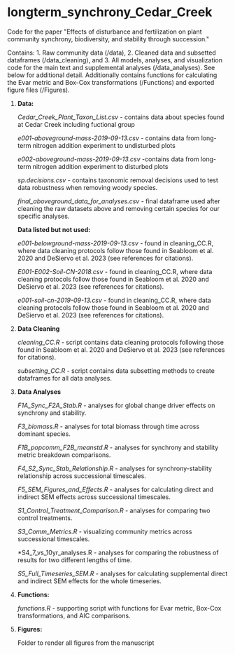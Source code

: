 # longterm_synchrony_Cedar_Creek

Code for the paper "Effects of disturbance and fertilization on plant community 
synchrony, biodiversity, and stability through succession."

Contains: 1. Raw community data (/data), 2. Cleaned data and subsetted
dataframes (/data_cleaning), and 3. All models, analyses, and visualization
code for the main text and supplemental analyses (/data_analyses). See below for additional
detail. Additionally contains functions for calculating the Evar metric
and Box-Cox transformations (/Functions) and exported figure files (/Figures).

1.  **Data:**

    *Cedar_Creek_Plant_Taxon_List.csv* - contains data about species
    found at Cedar Creek including fuctional group

    *e001-aboveground-mass-2019-09-13.csv* - contains data from
    long-term nitrogen addition experiment to undisturbed plots

    *e002-aboveground-mass-2019-09-13.csv* -contains data from long-term
    nitrogen addition experiment to disturbed plots
    
    *sp.decisions.csv* - contains taxonomic removal decisions used to test
    data robustness when removing woody species.

    *final_aboveground_data_for_analyses.csv* - final dataframe used after cleaning
    the raw datasets above and removing certain species for our specific analyses.

    **Data listed but not used:**

    *e001-belowground-mass-2019-09-13.csv* - found in cleaning_CC.R,
    where data cleaning protocols follow those found in Seabloom et al.
    2020 and DeSiervo et al. 2023 (see references for citations).
    
    *E001-E002-Soil-CN-2018.csv* - found in cleaning_CC.R, where data
    cleaning protocols follow those found in Seabloom et al. 2020 and
    DeSiervo et al. 2023 (see references for citations).

    *e001-soil-cn-2019-09-13.csv* - found in cleaning_CC.R, where data
    cleaning protocols follow those found in Seabloom et al. 2020 and
    DeSiervo et al. 2023 (see references for citations).

2.  **Data Cleaning**

    *cleaning_CC.R* - script contains data cleaning protocols following
    those found in Seabloom et al. 2020 and DeSiervo et al. 2023 (see
    references for citations).

    *subsetting_CC.R* - script contains data subsetting methods
    to create dataframes for all data analyses.


3.  **Data Analyses**

    *F1A_Sync_F2A_Stab.R* - analyses for global change driver effects on
    synchrony and stability.

    *F3_biomass.R* - analyses for total biomass through time across
    dominant species.

    *F1B_popcomm_F2B_meanstd.R* - analyses for synchrony and stability metric
    breakdown comparisons.

    *F4_S2_Sync_Stab_Relationship.R* - analyses for synchrony-stability
    relationship across successional timescales.

    *F5_SEM_Figures_and_Effects.R* - analyses for calculating direct and
    indirect SEM effects across successional timescales.

    *S1_Control_Treatment_Comparison.R* - analyses for comparing two
    control treatments.

    *S3_Comm_Metrics.R* - visualizing community metrics across
    successional timescales.

    *S4_7_vs_10yr_analyses.R - analyses for comparing the robustness of results
    for two different lengths of time.


    *S5_Full_Timeseries_SEM.R* - analyses for calculating
    supplemental direct and indirect SEM effects for the whole timeseries.
    
5.  **Functions:**

    *functions.R* - supporting script with functions for Evar metric,
    Box-Cox transformations, and AIC comparisons.
    
6.  **Figures:**

    Folder to render all figures from the manuscript

